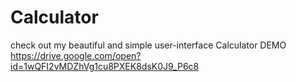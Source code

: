 # Calculator
check out my beautiful and simple user-interface Calculator 
DEMO
https://drive.google.com/open?id=1wQFI2vMDZhVg1cu8PXEK8dsK0J9_P6c8
